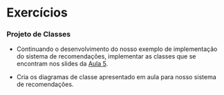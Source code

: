 # Exercícios


### Projeto de Classes 

* Continuando o desenvolvimento do nosso exemplo de implementação do sistema de recomendações, implementar as classes que se encontram nos slides da [Aula 5](https://github.com/ai2-education-fiep-turma-4/02-programacao-python/tree/master/slides/aula5/diagramas.pdf).

* Cria os diagramas de classe apresentado em aula para nosso sistema de recomendações.
